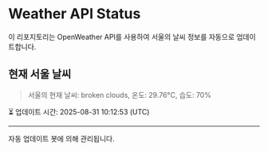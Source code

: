 
# Weather API Status

이 리포지토리는 OpenWeather API를 사용하여 서울의 날씨 정보를 자동으로 업데이트합니다.

## 현재 서울 날씨
> 서울의 현재 날씨: broken clouds, 온도: 29.76°C, 습도: 70%

⏳ 업데이트 시간: 2025-08-31 10:12:53 (UTC)

---
자동 업데이트 봇에 의해 관리됩니다.
